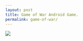 ```yaml
---
layout: post
title: Game of War Android Game.
permalink: game-of-war/
---
```


<div class="jumbotron">
<a href='http://trkur2.com/204173/22140?&i=201209'><img src='http://pixxur.com/204173/201209-480x320.jpg' /></a>
</div>
